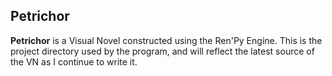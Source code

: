 ## Petrichor ##

**Petrichor** is a Visual Novel constructed using the Ren'Py
  Engine. This is the project directory used by the program, and will
  reflect the latest source of the VN as I continue to write it.
